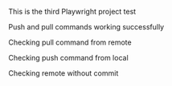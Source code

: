 This is the third Playwright project test

Push and pull commands working successfully

Checking pull command from remote

Checking push command from local

Checking remote without commit
